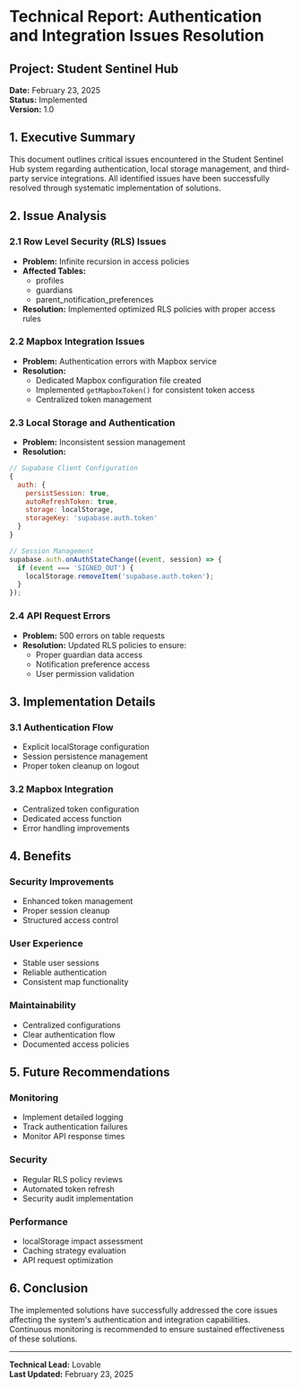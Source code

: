# Technical Report: Authentication and Integration Issues Resolution

## Project: Student Sentinel Hub
**Date:** February 23, 2025  
**Status:** Implemented  
**Version:** 1.0

## 1. Executive Summary
This document outlines critical issues encountered in the Student Sentinel Hub system regarding authentication, local storage management, and third-party service integrations. All identified issues have been successfully resolved through systematic implementation of solutions.

## 2. Issue Analysis

### 2.1 Row Level Security (RLS) Issues
- **Problem:** Infinite recursion in access policies
- **Affected Tables:**
  - profiles
  - guardians
  - parent_notification_preferences
- **Resolution:** Implemented optimized RLS policies with proper access rules

### 2.2 Mapbox Integration Issues
- **Problem:** Authentication errors with Mapbox service
- **Resolution:**
  - Dedicated Mapbox configuration file created
  - Implemented `getMapboxToken()` for consistent token access
  - Centralized token management

### 2.3 Local Storage and Authentication
- **Problem:** Inconsistent session management
- **Resolution:**
```javascript
// Supabase Client Configuration
{
  auth: {
    persistSession: true,
    autoRefreshToken: true,
    storage: localStorage,
    storageKey: 'supabase.auth.token'
  }
}

// Session Management
supabase.auth.onAuthStateChange((event, session) => {
  if (event === 'SIGNED_OUT') {
    localStorage.removeItem('supabase.auth.token');
  }
});
```

### 2.4 API Request Errors
- **Problem:** 500 errors on table requests
- **Resolution:** Updated RLS policies to ensure:
  - Proper guardian data access
  - Notification preference access
  - User permission validation

## 3. Implementation Details

### 3.1 Authentication Flow
- Explicit localStorage configuration
- Session persistence management
- Proper token cleanup on logout

### 3.2 Mapbox Integration
- Centralized token configuration
- Dedicated access function
- Error handling improvements

## 4. Benefits

### Security Improvements
- Enhanced token management
- Proper session cleanup
- Structured access control

### User Experience
- Stable user sessions
- Reliable authentication
- Consistent map functionality

### Maintainability
- Centralized configurations
- Clear authentication flow
- Documented access policies

## 5. Future Recommendations

### Monitoring
- Implement detailed logging
- Track authentication failures
- Monitor API response times

### Security
- Regular RLS policy reviews
- Automated token refresh
- Security audit implementation

### Performance
- localStorage impact assessment
- Caching strategy evaluation
- API request optimization

## 6. Conclusion
The implemented solutions have successfully addressed the core issues affecting the system's authentication and integration capabilities. Continuous monitoring is recommended to ensure sustained effectiveness of these solutions.

---
**Technical Lead:** Lovable  
**Last Updated:** February 23, 2025
